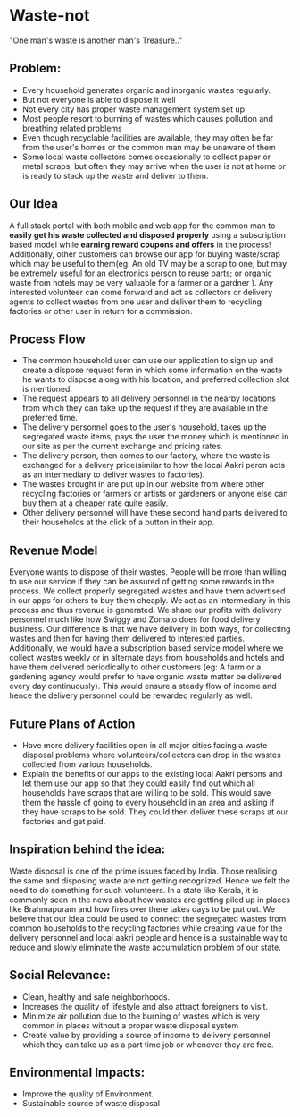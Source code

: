 # Waste-not

"One man's waste is another man's Treasure.."

## Problem:

- Every household generates organic and inorganic wastes regularly.
- But not everyone is able to dispose it well
- Not every city has proper waste management system set up
- Most people resort to burning of wastes which causes pollution and breathing related problems
- Even though recyclable facilities are available, they may often be far from the user's homes or the common man may be unaware of them
- Some local waste collectors comes occasionally to collect paper or metal scraps, but often they may arrive when the user is not at home or is ready to stack up the waste and deliver to them.

## Our Idea

A full stack portal with both mobile and web app for the common man to **easily get his waste collected and disposed properly** using a subscription based model while **earning reward coupons and offers** in the process! Additionally, other customers can browse our app for buying waste/scrap which may be useful to them(eg: An old TV may be a scrap to one, but may be extremely useful for an electronics person to reuse parts; or organic waste from hotels may be very valuable for a farmer or a gardner ). Any interested volunteer can come forward and act as collectors or delivery agents to collect wastes from one user and deliver them to recycling factories or other user in return for a commission.

## Process Flow

- The common household user can use our application to sign up and create a dispose request form in which some information on the waste he wants to dispose along with his location, and preferred collection slot is mentioned.
- The request appears to all delivery personnel in the nearby locations from which they can take up the request if they are available in the preferred time.
- The delivery personnel goes to the user's household, takes up the segregated waste items, pays the user the money which is mentioned in our site as per the current exchange and pricing rates.
- The delivery person, then comes to our factory, where the waste is exchanged for a delivery price(similar to how the local Aakri peron acts as an intermediary to deliver wastes to factories).
- The wastes brought in are put up in our website from where other recycling factories or farmers or artists or gardeners or anyone else can buy them at a cheaper rate quite easily.
- Other delivery personnel will have these second hand parts delivered to their households at the click of a button in their app.

## Revenue Model

Everyone wants to dispose of their wastes. People will be more than willing to use our service if they can be assured of getting some rewards in the process.
We collect properly segregated wastes and have them advertised in our apps for others to buy them cheaply. We act as an intermediary in this process and thus revenue is generated. We share our profits with delivery personnel much like how Swiggy and Zomato does for food delivery business. Our difference is that we have delivery in both ways, for collecting wastes and then for having them delivered to interested parties. Additionally, we would have a subscription based service model where we collect wastes weekly or in alternate days from households and hotels and have them delivered periodically to other customers (eg: A farm or a gardening agency would prefer to have organic waste matter be delivered every day continuously). This would ensure a steady flow of income and hence the delivery personnel could be rewarded regularly as well.

## Future Plans of Action

- Have more delivery facilities open in all major cities facing a waste disposal problems where volunteers/collectors can drop in the wastes collected from various households.
- Explain the benefits of our apps to the existing local Aakri persons and let them use our app so that they could easily find out which all households have scraps that are willing to be sold. This would save them the hassle of going to every household in an area and asking if they have scraps to be sold. They could then deliver these scraps at our factories and get paid.

## Inspiration behind the idea:

Waste disposal is one of the prime issues faced by India. Those realising the same and disposing waste are not getting recognized. Hence we felt the need to do something for such volunteers.
In a state like Kerala, it is commonly seen in the news about how wastes are getting piled up in places like Brahmapuram and how fires over there takes days to be put out. We believe that our idea could be used to connect the segregated wastes from common households to the recycling factories while creating value for the delivery personnel and local aakri people and hence is a sustainable way to reduce and slowly eliminate the waste accumulation problem of our state.

## Social Relevance:

- Clean, healthy and safe neighborhoods.
- Increases the quality of lifestyle and also attract foreigners to visit.
- Minimize air pollution due to the burning of wastes which is very common in places without a proper waste disposal system
- Create value by providing a source of income to delivery personnel which they can take up as a part time job or whenever they are free.

## Environmental Impacts:

- Improve the quality of Environment.
- Sustainable source of waste disposal
